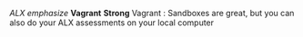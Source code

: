 *ALX* _emphasize_
**Vagrant** __Strong__
Vagrant
:  Sandboxes are great, but you can also do your ALX assessments on your local computer